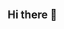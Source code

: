 ## Hi there 👋

<!--
**dudabellini/dudabellini** is a ✨ _special_ ✨ repository because its `README.md` (this file) appears on your GitHub profile.

Bem vindos ao meu perfil!
Meu nome é Maria Eduarda

- Estou estudando no Alura 
- Estou me desenvolvendo na linguagem JavaScript
- Utilizo esse espaço para minha organização e compartilhamento dos meu projetos desenvolvidos


